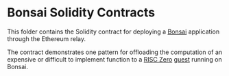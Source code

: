 # Bonsai Solidity Contracts

This folder contains the Solidity contract for deploying a [Bonsai] application through the Ethereum relay. 

The contract demonstrates one pattern for offloading the computation of an expensive or difficult to implement function to a [RISC Zero] [guest] running on Bonsai.

[Bonsai]: https://dev.bonsai.xyz
[offloading the computation]: https://twitter.com/RiscZero/status/1677316664772132864
[RISC Zero]: https://risczero.com
[guest]: https://github.com/risc0/bonsai-foundry-template/tree/main/methods/guest/src/bin

